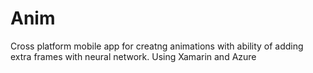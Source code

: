 # Anim

Cross platform mobile app for creatng animations with ability of adding extra frames with neural network. 
Using Xamarin and Azure
